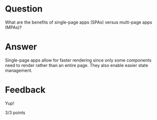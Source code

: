 # Question

What are the benefits of single-page apps (SPAs) versus multi-page apps (MPAs)?

# Answer
Single-page apps allow for faster rendering since only some components need to render rather than an entire page. They also enable easier state management.



# Feedback

Yup!

3/3 points